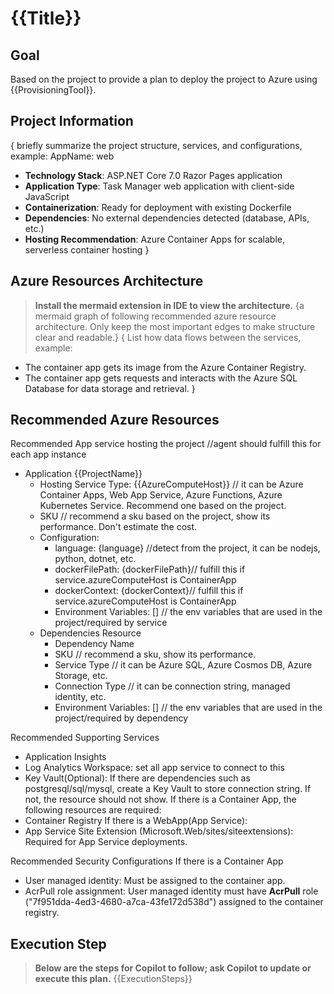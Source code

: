 # {{Title}}

## **Goal**
Based on the project to provide a plan to deploy the project to Azure using {{ProvisioningTool}}.

## **Project Information**
{
briefly summarize the project structure, services, and configurations, example:
AppName: web
- **Technology Stack**: ASP.NET Core 7.0 Razor Pages application
- **Application Type**: Task Manager web application with client-side JavaScript
- **Containerization**: Ready for deployment with existing Dockerfile
- **Dependencies**: No external dependencies detected (database, APIs, etc.)
- **Hosting Recommendation**: Azure Container Apps for scalable, serverless container hosting
}

## **Azure Resources Architecture**
> **Install the mermaid extension in IDE to view the architecture.**
{a mermaid graph of following recommended azure resource architecture. Only keep the most important edges to make structure clear and readable.}
{
List how data flows between the services, example:
- The container app gets its image from the Azure Container Registry.
- The container app gets requests and interacts with the Azure SQL Database for data storage and retrieval.
}

## **Recommended Azure Resources**

Recommended App service hosting the project //agent should fulfill this for each app instance
- Application {{ProjectName}}
  - Hosting Service Type: {{AzureComputeHost}} // it can be Azure Container Apps, Web App Service, Azure Functions, Azure Kubernetes Service. Recommend one based on the project.
  - SKU // recommend a sku based on the project, show its performance. Don't estimate the cost.
  - Configuration:
    - language: {language}  //detect from the project, it can be nodejs, python, dotnet, etc.
    - dockerFilePath: {dockerFilePath}// fulfill this if service.azureComputeHost is ContainerApp
    - dockerContext: {dockerContext}// fulfill this if service.azureComputeHost is ContainerApp
    - Environment Variables: [] // the env variables that are used in the project/required by service
  - Dependencies Resource
    - Dependency Name
    - SKU // recommend a sku, show its performance.
    - Service Type // it can be Azure SQL, Azure Cosmos DB, Azure Storage, etc.
    - Connection Type // it can be connection string, managed identity, etc.
    - Environment Variables: [] // the env variables that are used in the project/required by dependency

Recommended Supporting Services
- Application Insights
- Log Analytics Workspace: set all app service to connect to this
- Key Vault(Optional): If there are dependencies such as postgresql/sql/mysql, create a Key Vault to store connection string. If not, the resource should not show.
If there is a Container App, the following resources are required:
- Container Registry
If there is a WebApp(App Service):
- App Service Site Extension (Microsoft.Web/sites/siteextensions): Required for App Service deployments.

Recommended Security Configurations
If there is a Container App
- User managed identity: Must be assigned to the container app.
- AcrPull role assignment: User managed identity must have **AcrPull** role ("7f951dda-4ed3-4680-a7ca-43fe172d538d") assigned to the container registry.

## **Execution Step**
> **Below are the steps for Copilot to follow; ask Copilot to update or execute this plan.**
{{ExecutionSteps}}
